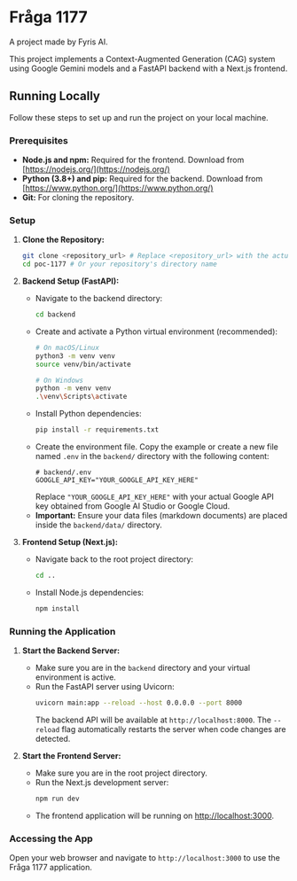# Fråga 1177

A project made by Fyris AI.

This project implements a Context-Augmented Generation (CAG) system using Google Gemini models and a FastAPI backend with a Next.js frontend.

## Running Locally

Follow these steps to set up and run the project on your local machine.

### Prerequisites

*   **Node.js and npm:** Required for the frontend. Download from [https://nodejs.org/](https://nodejs.org/)
*   **Python (3.8+) and pip:** Required for the backend. Download from [https://www.python.org/](https://www.python.org/)
*   **Git:** For cloning the repository.

### Setup

1.  **Clone the Repository:**
    ```bash
    git clone <repository_url> # Replace <repository_url> with the actual URL
    cd poc-1177 # Or your repository's directory name
    ```

2.  **Backend Setup (FastAPI):**
    *   Navigate to the backend directory:
        ```bash
        cd backend
        ```
    *   Create and activate a Python virtual environment (recommended):
        ```bash
        # On macOS/Linux
        python3 -m venv venv
        source venv/bin/activate

        # On Windows
        python -m venv venv
        .\venv\Scripts\activate
        ```
    *   Install Python dependencies:
        ```bash
        pip install -r requirements.txt
        ```
    *   Create the environment file. Copy the example or create a new file named `.env` in the `backend/` directory with the following content:
        ```dotenv
        # backend/.env
        GOOGLE_API_KEY="YOUR_GOOGLE_API_KEY_HERE"
        ```
        Replace `"YOUR_GOOGLE_API_KEY_HERE"` with your actual Google API key obtained from Google AI Studio or Google Cloud.
    *   **Important:** Ensure your data files (markdown documents) are placed inside the `backend/data/` directory.

3.  **Frontend Setup (Next.js):**
    *   Navigate back to the root project directory:
        ```bash
        cd ..
        ```
    *   Install Node.js dependencies:
        ```bash
        npm install
        ```

### Running the Application

1.  **Start the Backend Server:**
    *   Make sure you are in the `backend` directory and your virtual environment is active.
    *   Run the FastAPI server using Uvicorn:
        ```bash
        uvicorn main:app --reload --host 0.0.0.0 --port 8000
        ```
        The backend API will be available at `http://localhost:8000`. The `--reload` flag automatically restarts the server when code changes are detected.

2.  **Start the Frontend Server:**
    *   Make sure you are in the root project directory.
    *   Run the Next.js development server:
        ```bash
        npm run dev
        ```
    *   The frontend application will be running on [http://localhost:3000](http://localhost:3000).

### Accessing the App

Open your web browser and navigate to `http://localhost:3000` to use the Fråga 1177 application.
